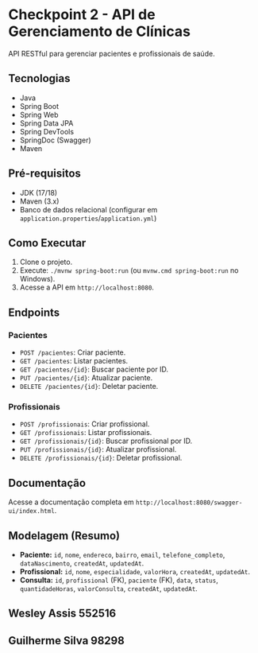 # Checkpoint 2 - API de Gerenciamento de Clínicas

API RESTful para gerenciar pacientes e profissionais de saúde.

## Tecnologias

* Java
* Spring Boot
* Spring Web
* Spring Data JPA
* Spring DevTools
* SpringDoc (Swagger)
* Maven

## Pré-requisitos

* JDK (17/18)
* Maven (3.x)
* Banco de dados relacional (configurar em `application.properties`/`application.yml`)

## Como Executar

1.  Clone o projeto.
2.  Execute: `./mvnw spring-boot:run` (ou `mvnw.cmd spring-boot:run` no Windows).
3.  Acesse a API em `http://localhost:8080`.

## Endpoints

### Pacientes

* `POST /pacientes`: Criar paciente.
* `GET /pacientes`: Listar pacientes.
* `GET /pacientes/{id}`: Buscar paciente por ID.
* `PUT /pacientes/{id}`: Atualizar paciente.
* `DELETE /pacientes/{id}`: Deletar paciente.

### Profissionais

* `POST /profissionais`: Criar profissional.
* `GET /profissionais`: Listar profissionais.
* `GET /profissionais/{id}`: Buscar profissional por ID.
* `PUT /profissionais/{id}`: Atualizar profissional.
* `DELETE /profissionais/{id}`: Deletar profissional.

## Documentação

Acesse a documentação completa em `http://localhost:8080/swagger-ui/index.html`.

## Modelagem (Resumo)

* **Paciente:** `id`, `nome`, `endereco`, `bairro`, `email`, `telefone_completo`, `dataNascimento`, `createdAt`, `updatedAt`.
* **Profissional:** `id`, `nome`, `especialidade`, `valorHora`, `createdAt`, `updatedAt`.
* **Consulta:** `id`, `profissional` (FK), `paciente` (FK), `data`, `status`, `quantidadeHoras`, `valorConsulta`, `createdAt`, `updatedAt`.

## Wesley Assis 552516
## Guilherme Silva 98298